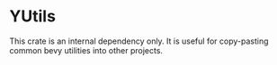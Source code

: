 # YUtils
This crate is an internal dependency only.
It is useful for copy-pasting common bevy utilities into other projects.